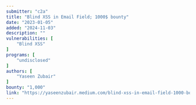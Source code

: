 ```yaml
---
submitter: "c2a"
title: "Blind XSS in Email Field; 1000$ bounty"
date: "2023-01-05"
added: "2024-11-03"
description: ""
vulnerabilities: [
    "Blind XSS"
]
programs: [
    "undisclosed"
]
authors: [
    "Yaseen Zubair"
]
bounty: "1,000"
link: "https://yaseenzubair.medium.com/blind-xss-in-email-field-1000-bounty-b19b25a23236"
---
```




